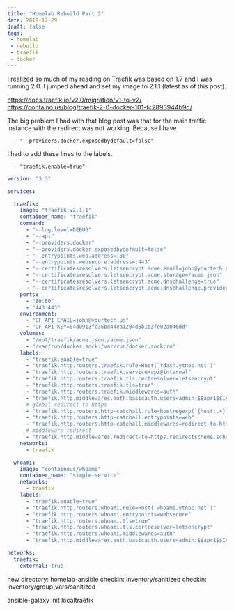 ```yaml
---
title: "Homelab Rebuild Part 2"
date: 2019-12-29
draft: false
tags:
 - homelab
 - rebuild
 - traefik
 - docker
---
```


I realized so much of my reading on Traefik was based on 1.7 and I was running 2.0. I jumped ahead and set my image to 2.1.1 (latest as of this post).

https://docs.traefik.io/v2.0/migration/v1-to-v2/
https://containo.us/blog/traefik-2-0-docker-101-fc2893944b9d/

The big problem I had with that blog post was that for the main traffic instance with the redirect was not working. Because I have

      - "--providers.docker.exposedbydefault=false"

I had to add these lines to the labels.

      - "traefik.enable=true"

```yaml
version: "3.3"

services:

  traefik:
    image: "traefik:v2.1.1"
    container_name: "traefik"
    command:
      - "--log.level=DEBUG"
      - "--api"
      - "--providers.docker"
      - "--providers.docker.exposedbydefault=false"
      - "--entrypoints.web.address=:80"
      - "--entrypoints.websecure.address=:443"
      - "--certificatesresolvers.letsencrypt.acme.email=john@yourtech.us"
      - "--certificatesresolvers.letsencrypt.acme.storage=/acme.json"
      - "--certificatesresolvers.letsencrypt.acme.dnschallenge=true"
      - "--certificatesresolvers.letsencrypt.acme.dnschallenge.provider=cloudflare"
    ports:
      - "80:80"
      - "443:443"
    environment:
      - "CF_API_EMAIL=john@yourtech.us"
      - "CF_API_KEY=84d0913fc36bd44ea1204d8b1b3fe02a046dd"
    volumes:
      - "/opt/traefik/acme.json:/acme.json"
      - "/var/run/docker.sock:/var/run/docker.sock:ro"
    labels:
      - "traefik.enable=true"
      - "traefik.http.routers.traefik.rule=Host(`tdash.ytnoc.net`)"
      - "traefik.http.routers.traefik.service=api@internal"
      - "traefik.http.routers.traefik.tls.certresolver=letsencrypt"
      - "traefik.http.routers.traefik.tls=true"
      - "traefik.http.routers.traefik.middlewares=auth"
      - "traefik.http.middlewares.auth.basicauth.users=admin:$$apr1$$IsuURUzx$$K6lyKZknZaCCBeJ5UmlQ30"
      # global redirect to https
      - "traefik.http.routers.http-catchall.rule=hostregexp(`{host:.+}`)"
      - "traefik.http.routers.http-catchall.entrypoints=web"
      - "traefik.http.routers.http-catchall.middlewares=redirect-to-https"
      # middleware redirect
      - "traefik.http.middlewares.redirect-to-https.redirectscheme.scheme=https"
    networks:
      - traefik

  whoami:
    image: "containous/whoami"
    container_name: "simple-service"
    networks:
      - traefik
    labels:
      - "traefik.enable=true"
      - "traefik.http.routers.whoami.rule=Host(`whoami.ytnoc.net`)"
      - "traefik.http.routers.whoami.entrypoints=websecure"
      - "traefik.http.routers.whoami.tls=true"
      - "traefik.http.routers.whoami.tls.certresolver=letsencrypt"
      - "traefik.http.routers.whoami.middlewares=auth"
      - "traefik.http.middlewares.auth.basicauth.users=admin:$$apr1$$IsuURUzx$$K6lyKZknZaCCBeJ5UmlQ30"

networks:
  traefik:
    external: true
```


new directory: homelab-ansible
checkin: inventory/sanitized
checkin: inventory/group_vars/sanitized

ansible-galaxy init localtraefik

